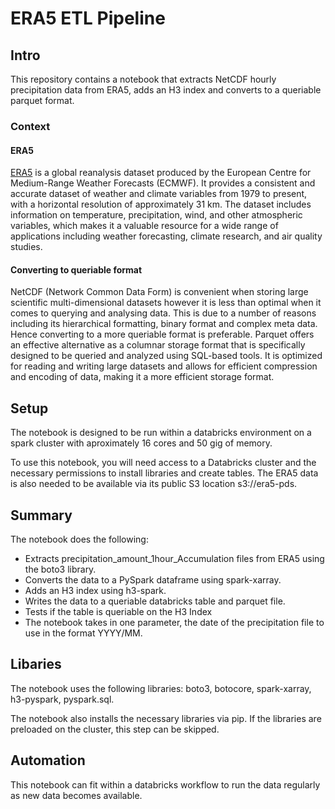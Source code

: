 # ERA5 ETL Pipeline


## Intro


This repository contains a notebook that extracts NetCDF hourly precipitation data from ERA5, adds an H3 index and converts to a queriable parquet format. 


### Context


#### ERA5

[ERA5](https://www.ecmwf.int/en/forecasts/datasets/reanalysis-datasets/era5) is a global reanalysis dataset produced by the European Centre for Medium-Range Weather Forecasts (ECMWF). It provides a consistent and accurate dataset of weather and climate variables from 1979 to present, with a horizontal resolution of approximately 31 km. The dataset includes information on temperature, precipitation, wind, and other atmospheric variables, which makes it a valuable resource for a wide range of applications including weather forecasting, climate research, and air quality studies. 

#### Converting to queriable format

NetCDF (Network Common Data Form) is convenient when storing large scientific multi-dimensional datasets however it is less than optimal when it comes to querying and analysing data. This is due to a number of reasons including its hierarchical formatting, binary format and complex meta data. Hence converting to a more queriable format is preferable. Parquet offers an effective alternative as a columnar storage format that is specifically designed to be queried and analyzed using SQL-based tools. It is optimized for reading and writing large datasets and allows for efficient compression and encoding of data, making it a more efficient storage format.

## Setup

The notebook is designed to be run within a databricks environment on a spark cluster with aproximately 16 cores and 50 gig of memory. 

To use this notebook, you will need access to a Databricks cluster and the necessary permissions to install libraries and create tables. The ERA5 data is also needed to be available via its public S3 location s3://era5-pds. 

## Summary

The notebook does the following:

* Extracts precipitation_amount_1hour_Accumulation files from ERA5 using the boto3 library.
* Converts the data to a PySpark dataframe using spark-xarray.
* Adds an H3 index using h3-spark.
* Writes the data to a queriable databricks table and parquet file.
* Tests if the table is queriable on the H3 Index
* The notebook takes in one parameter, the date of the precipitation file to use in the format YYYY/MM.


## Libaries 


The notebook uses the following libraries: boto3, botocore, spark-xarray, h3-pyspark, pyspark.sql. 

The notebook also installs the necessary libraries via pip. If the libraries are preloaded on the cluster, this step can be skipped.



## Automation 

This notebook can fit within a databricks workflow to run the data regularly as new data becomes available. 

